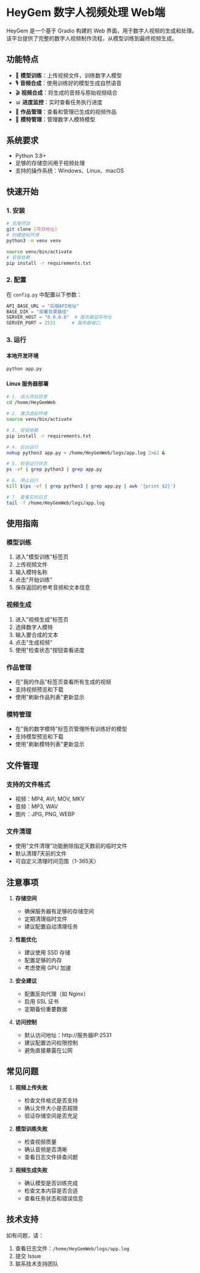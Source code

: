 # HeyGem 数字人视频处理 Web端

HeyGem 是一个基于 Gradio 构建的 Web 界面，用于数字人视频的生成和处理。该平台提供了完整的数字人视频制作流程，从模型训练到最终视频生成。

## 功能特点

- 🎥 **模型训练**：上传视频文件，训练数字人模型
- 🎙️ **音频合成**：使用训练好的模型生成自然语音
- 🎬 **视频合成**：将生成的音频与原始视频结合
- 📊 **进度监控**：实时查看任务执行进度
- 📱 **作品管理**：查看和管理已生成的视频作品
- 👤 **模特管理**：管理数字人模特模型

## 系统要求

- Python 3.8+
- 足够的存储空间用于视频处理
- 支持的操作系统：Windows、Linux、macOS

## 快速开始

### 1. 安装

```bash
# 克隆项目
git clone [项目地址]
# 创建虚拟环境
python3 -m venv venv

source venv/bin/activate
# 安装依赖
pip install -r requirements.txt
```

### 2. 配置

在 `config.py` 中配置以下参数：

```python
API_BASE_URL = "后端API地址"
BASE_DIR = "部署目录路径"
SERVER_HOST = "0.0.0.0"  # 服务器监听地址
SERVER_PORT = 2531      # 服务器端口
```

### 3. 运行

#### 本地开发环境
```bash
python app.py
```

#### Linux 服务器部署
```bash
# 1. 进入项目目录
cd /home/HeyGemWeb

# 2. 激活虚拟环境
source venv/bin/activate

# 3. 安装依赖
pip install -r requirements.txt

# 4. 后台运行
nohup python3 app.py > /home/HeyGemWeb/logs/app.log 2>&1 &

# 5. 检查运行状态
ps -ef | grep python3 | grep app.py

# 6. 停止运行
kill $(ps -ef | grep python3 | grep app.py | awk '{print $2}')

# 7. 查看实时日志
tail -f /home/HeyGemWeb/logs/app.log

```

## 使用指南

### 模型训练
1. 进入"模型训练"标签页
2. 上传视频文件
3. 输入模特名称
4. 点击"开始训练"
5. 保存返回的参考音频和文本信息

### 视频生成
1. 进入"视频生成"标签页
2. 选择数字人模特
3. 输入要合成的文本
4. 点击"生成视频"
5. 使用"检查状态"按钮查看进度

### 作品管理
- 在"我的作品"标签页查看所有生成的视频
- 支持视频预览和下载
- 使用"刷新作品列表"更新显示

### 模特管理
- 在"我的数字模特"标签页管理所有训练好的模型
- 支持模型预览和下载
- 使用"刷新模特列表"更新显示

## 文件管理

### 支持的文件格式
- 视频：MP4, AVI, MOV, MKV
- 音频：MP3, WAV
- 图片：JPG, PNG, WEBP

### 文件清理
- 使用"文件清理"功能删除指定天数前的临时文件
- 默认清理7天前的文件
- 可自定义清理时间范围（1-365天）

## 注意事项

1. **存储空间**
   - 确保服务器有足够的存储空间
   - 定期清理临时文件
   - 建议配置自动清理任务

2. **性能优化**
   - 建议使用 SSD 存储
   - 配置足够的内存
   - 考虑使用 GPU 加速

3. **安全建议**
   - 配置反向代理（如 Nginx）
   - 启用 SSL 证书
   - 定期备份重要数据

4. **访问控制**
   - 默认访问地址：http://服务器IP:2531
   - 建议配置访问权限控制
   - 避免直接暴露在公网

## 常见问题

1. **视频上传失败**
   - 检查文件格式是否支持
   - 确认文件大小是否超限
   - 验证存储空间是否充足

2. **模型训练失败**
   - 检查视频质量
   - 确认音频是否清晰
   - 查看日志文件排查问题

3. **视频生成失败**
   - 确认模型是否训练完成
   - 检查文本内容是否合适
   - 查看任务状态和错误信息

## 技术支持

如有问题，请：
1. 查看日志文件：`/home/HeyGemWeb/logs/app.log`
2. 提交 Issue
3. 联系技术支持团队

